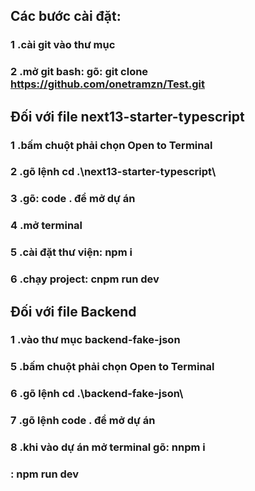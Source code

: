 ## Các bước cài đặt:
### 1 .cài git vào thư mục
### 2 .mở git bash: gõ: git clone https://github.com/onetramzn/Test.git
## Đối với file next13-starter-typescript
### 1 .bấm chuột phải chọn Open to Terminal
### 2 .gõ lệnh cd .\next13-starter-typescript\
### 3 .gõ: code . để mở dự án
### 4 .mở terminal
### 5 .cài đặt thư viện: npm i
### 6 .chạy project: cnpm run dev
## Đối với file Backend
### 1 .vào thư mục backend-fake-json
### 5 .bấm chuột phải chọn Open to Terminal
### 6 .gõ lệnh cd .\backend-fake-json\
### 7 .gõ lệnh code . để mở dự án
### 8 .khi vào dự án mở terminal gõ: nnpm i
###                                : npm run dev
